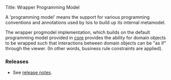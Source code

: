 Title: Wrapper Programming Model

A 'programming model' means the support for various programming conventions and annotations used by Isis to build up its internal metamodel.

The wrapper progmodel implementation, which builds on the default programming model provided in [core](../../../core/about.html) provides the ability for domain objects to be wrapped such that interactions between domain objects can be "as if" through the viewer. (In other words, business rule constraints are applied).

### Releases

- See [release notes](release-notes/about.html).
